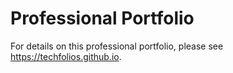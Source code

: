 # Professional Portfolio

For details on this professional portfolio, please see https://techfolios.github.io.